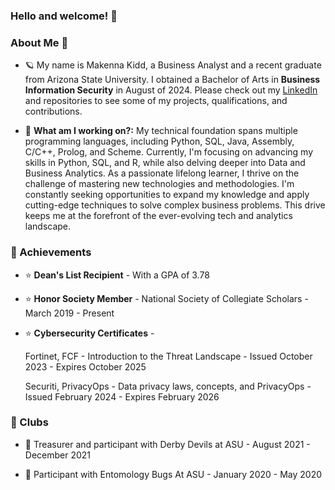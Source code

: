 ### Hello and welcome! 👋
 
### About Me :cherry_blossom:

- :ringed_planet: My name is Makenna Kidd, a Business Analyst and a recent graduate from Arizona State University. I obtained a Bachelor of Arts in **Business Information Security** in August of 2024. Please check out my [LinkedIn](https://www.linkedin.com/in/makennakidd/) and repositories to see some of my projects, qualifications, and contributions.

- :floppy_disk: **What am I working on?:** My technical foundation spans multiple programming languages, including Python, SQL, Java, Assembly, C/C++, Prolog, and Scheme. Currently, I'm focusing on advancing my skills in Python, SQL, and R, while also delving deeper into Data and Business Analytics. As a passionate lifelong learner, I thrive on the challenge of mastering new technologies and methodologies. I'm constantly seeking opportunities to expand my knowledge and apply cutting-edge techniques to solve complex business problems. This drive keeps me at the forefront of the ever-evolving tech and analytics landscape.

### :medal_sports: Achievements 

- :star: **Dean's List Recipient** - With a GPA of 3.78

- :star: **Honor Society Member** - National Society of Collegiate Scholars - March 2019 - Present

- :star: **Cybersecurity Certificates** -

  Fortinet, FCF - Introduction to the Threat Landscape - Issued October 2023 - Expires October 2025

  Securiti, PrivacyOps - Data privacy laws, concepts, and PrivacyOps - Issued February 2024 - Expires February 2026

### :rainbow: Clubs 

- :hibiscus: Treasurer and participant with Derby Devils at ASU - August 2021 - December 2021
  
- :hibiscus: Participant with Entomology Bugs At ASU - January 2020 - May 2020
